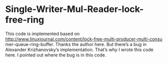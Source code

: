 # Single-Writer-Mul-Reader-lock-free-ring
This code is implemented based on
http://www.linuxjournal.com/content/lock-free-multi-producer-multi-consu
mer-queue-ring-buffer. Thanks the author here.
But there’s a bug in Alexander Krizhanovsky’s implementation. That’s
why I wrote this code here.
I pointed out where the bug is in this code.
